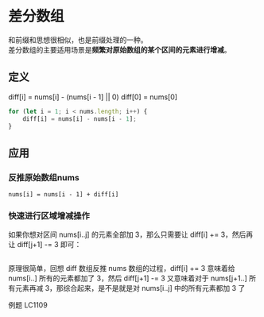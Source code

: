 # 差分数组
和前缀和思想很相似，也是前缀处理的一种。  
差分数组的主要适用场景是**频繁对原始数组的某个区间的元素进行增减**。

## 定义
diff[i] = nums[i] - (nums[i - 1] || 0)
diff[0] = nums[0]

```JavaScript
for (let i = 1; i < nums.length; i++) {
    diff[i] = nums[i] - nums[i - 1];
}
```

## 应用

### 反推原始数组nums
```
nums[i] = nums[i - 1] + diff[i]
```

### 快速进行区域增减操作
如果你想对区间 nums[i..j] 的元素全部加 3，那么只需要让 diff[i] += 3，然后再让 diff[j+1] -= 3 即可：
```

```
原理很简单，回想 diff 数组反推 nums 数组的过程，diff[i] += 3 意味着给 nums[i..] 所有的元素都加了 3，然后 diff[j+1] -= 3 又意味着对于 nums[j+1..] 所有元素再减 3，那综合起来，是不是就是对 nums[i..j] 中的所有元素都加 3 了

例题 LC1109